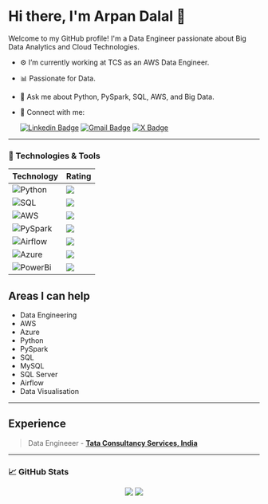 # Hi there, I'm Arpan Dalal 👋

Welcome to my GitHub profile! I'm a Data Engineer passionate about Big Data Analytics and Cloud Technologies.

- ⚙️ I’m currently working at TCS as an AWS Data Engineer.
- 📊 Passionate for Data.
- 💬 Ask me about Python, PySpark, SQL, AWS, and Big Data.
- 🤝 Connect with me:
  
    [![Linkedin Badge](https://img.shields.io/badge/-LinkedIn-blue?style=flat-square&logo=Linkedin&logoColor=white)](https://www.linkedin.com/in/arpan-dalal/)
    [![Gmail Badge](https://img.shields.io/badge/-Gmail-c14438?style=flat-square&logo=Gmail&logoColor=white)](mailto:arpandalal1997@gmail.com)
  [![X Badge](https://img.shields.io/twitter/follow/arpan_dalal)](https://x.com/intent/user?screen_name=arpan_dalal)

---

### 🔧 Technologies & Tools

| Technology | Rating |
| --- | --- |
| ![Python](https://img.shields.io/badge/-Python-000?&logo=Python) | ![ ](https://img.shields.io/badge/rating-★★★★☆-brightgreen) |
| ![SQL](https://img.shields.io/badge/-SQL-000?&logo=MySQL) | ![ ](https://img.shields.io/badge/rating-★★★★☆-brightgreen) |
| ![AWS](https://img.shields.io/badge/-AWS-000?&logo=Amazon-Web-Services) | ![ ](https://img.shields.io/badge/rating-★★★★☆-brightgreen) |
| ![PySpark](https://img.shields.io/badge/-PySpark-000?&logo=Apache-Spark) | ![ ](https://img.shields.io/badge/rating-★★★★☆-brightgreen) |
| ![Airflow](https://img.shields.io/badge/Apache%20Airflow-017CEE?style=for-the-badge&logo=Apache%20Airflow&logoColor=white) | ![ ](https://img.shields.io/badge/rating-★★★☆☆-brightgreen) |
| ![Azure](https://img.shields.io/badge/azure-%230072C6.svg?style=for-the-badge&logo=microsoftazure&logoColor=white) | ![ ](https://img.shields.io/badge/rating-★★☆☆☆-brightgreen) |
| ![PowerBi](https://img.shields.io/badge/PowerBI-F2C811?style=for-the-badge&logo=Power%20BI&logoColor=white) | ![ ](https://img.shields.io/badge/rating-★★☆☆☆-brightgreen) |

## Areas I can help

* Data Engineering
* AWS
* Azure
* Python
* PySpark
* SQL
* MySQL
* SQL Server
* Airflow
* Data Visualisation

---
## Experience
> Data Engineeer - [**Tata Consultancy Services, India**](https://www.tcs.com)
---

### 📈 GitHub Stats

<p align = "center">
  <img src = "https://github-readme-stats.vercel.app/api?username=arpan-dalal&hide=prs&show_icons=true&count_private=true&title_color=fff&icon_color=79ff97&bg_color=151515&theme=tokyonight&lineheight=35">
  <img src = "https://github-readme-stats.vercel.app/api/top-langs/?username=arpan-dalal&hide=css,java,html&title_color=fff&bg_color=151515&theme=tokyonight">
</p>


